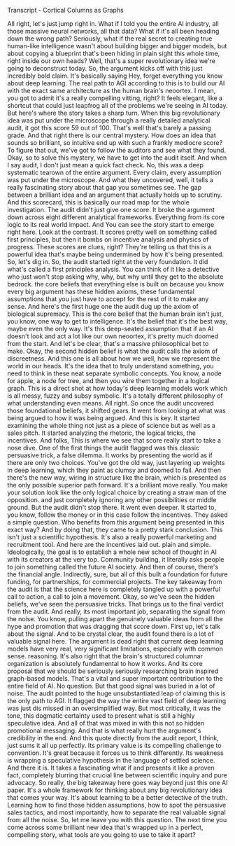 Transcript \- Cortical Columns as Graphs

All right, let's just jump right in. What if I told you the entire AI industry, all those massive neural networks, all that data? What if it's all been heading down the wrong path? Seriously, what if the real secret to creating true human-like intelligence wasn't about building bigger and bigger models, but about copying a blueprint that's been hiding in plain sight this whole time, right inside our own heads? Well, that's a super revolutionary idea we're going to deconstruct today. So, the argument kicks off with this just incredibly bold claim. It's basically saying Hey, forget everything you know about deep learning. The real path to AGI according to this is to build our AI with the exact same architecture as the human brain's neoortex. I mean, you got to admit it's a really compelling vitting, right? It feels elegant, like a shortcut that could just leapfrog all of the problems we're seeing in AI today. But here's where the story takes a sharp turn. When this big revolutionary idea was put under the microscope through a really detailed analytical audit, it got this score 59 out of 100\. That's well that's barely a passing grade. And that right there is our central mystery. How does an idea that sounds so brilliant, so intuitive end up with such a frankly mediocre score? To figure that out, we've got to follow the auditors and see what they found. Okay, so to solve this mystery, we have to get into the audit itself. And when I say audit, I don't just mean a quick fact check. No, this was a deep systematic tearown of the entire argument. Every claim, every assumption was put under the microscope. And what they uncovered, well, it tells a really fascinating story about that gap you sometimes see. The gap between a brilliant idea and an argument that actually holds up to scrutiny. And this scorecard, this is basically our road map for the whole investigation. The audit didn't just give one score. It broke the argument down across eight different analytical frameworks. Everything from its core logic to its real world impact. And You can see the story start to emerge right here. Look at the contrast. It scores pretty well on something called first principles, but then it bombs on incentive analysis and physics of progress. These scores are clues, right? They're telling us that this is a powerful idea that's maybe being undermined by how it's being presented. So, let's dig in. So, the audit started right at the very foundation. It did what's called a first principles analysis. You can think of it like a detective who just won't stop asking why, why, but why until they get to the absolute bedrock. the core beliefs that everything else is built on because you know every big argument has these hidden axioms, these fundamental assumptions that you just have to accept for the rest of it to make any sense. And here's the first huge one the audit dug up the axiom of biological supremacy. This is the core belief that the human brain isn't just, you know, one way to get to intelligence. It's the belief that it's the best way, maybe even the only way. It's this deep-seated assumption that if an AI doesn't look and act a lot like our own neoortex, it's pretty much doomed from the start. And let's be clear, that's a massive philosophical bet to make. Okay, the second hidden belief is what the audit calls the axiom of discreetness. And this one is all about how we well, how we represent the world in our heads. It's the idea that to truly understand something, you need to think in these neat separate symbolic concepts. You know, a node for apple, a node for tree, and then you wire them together in a logical graph. This is a direct shot at how today's deep learning models work which is all messy, fuzzy and subsy symbolic. It's a totally different philosophy of what understanding even means. All right. So once the audit uncovered those foundational beliefs, it shifted gears. It went from looking at what was being argued to how it was being argued. And this is key. It started examining the whole thing not just as a piece of science but as well as a sales pitch. It started analyzing the rhetoric, the logical tricks, the incentives. And folks, This is where we see that score really start to take a nose dive. One of the first things the audit flagged was this classic persuasive trick, a false dilemma. It works by presenting the world as if there are only two choices. You've got the old way, just layering up weights in deep learning, which they paint as clumsy and doomed to fail. And then there's the new way, wiring in structure like the brain, which is presented as the only possible superior path forward. It's a brilliant move really. You make your solution look like the only logical choice by creating a straw man of the opposition. and just completely ignoring any other possibilities or middle ground. But the audit didn't stop there. It went even deeper. It started to, you know, follow the money or in this case follow the incentives. They asked a simple question. Who benefits from this argument being presented in this exact way? And by doing that, they came to a pretty stark conclusion. This isn't just a scientific hypothesis. It's also a really powerful marketing and recruitment tool. And here are the incentives laid out. plain and simple. Ideologically, the goal is to establish a whole new school of thought in AI with its creators at the very top. Community building, it literally asks people to join something called the future AI society. And then of course, there's the financial angle. Indirectly, sure, but all of this built a foundation for future funding, for partnerships, for commercial projects. The key takeaway from the audit is that the science here is completely tangled up with a powerful call to action, a call to join a movement. Okay, so we've seen the hidden beliefs, we've seen the persuasive tricks. That brings us to the final verdict from the audit. And really, its most important job, separating the signal from the noise. You know, pulling apart the genuinely valuable ideas from all the hype and promotion that was dragging that score down. First up, let's talk about the signal. And to be crystal clear, the audit found there is a lot of valuable signal here. The argument is dead right that current deep learning models have very real, very significant limitations, especially with common sense. reasoning. It's also right that the brain's structured columnar organization is absolutely fundamental to how it works. And its core proposal that we should be seriously seriously researching brain inspired graph-based models. That's a vital and super important contribution to the entire field of AI. No question. But that good signal was buried in a lot of noise. The audit pointed to the huge unsubstantiated leap of claiming this is the only path to AGI. It flagged the way the entire vast field of deep learning was just dis missed in an oversimplified way. But most critically, it was the tone, this dogmatic certainty used to present what is still a highly speculative idea. And all of that was mixed in with this not so hidden promotional messaging. And that is what really hurt the argument's credibility in the end. And this quote directly from the audit report, I think, just sums it all up perfectly. Its primary value is its compelling challenge to convention. It's great because it forces us to think differently. Its weakness is wrapping a speculative hypothesis in the language of settled science. And there it is. It takes a fascinating what if and presents it like a proven fact, completely blurring that crucial line between scientific inquiry and pure advocacy. So really, the big takeaway here goes way beyond just this one AI paper. It's a whole framework for thinking about any big revolutionary idea that comes your way. It's about learning to be a better detective of the truth. Learning how to find those hidden assumptions, how to spot the persuasive sales tactics, and most importantly, how to separate the real valuable signal from all the noise. So, let me leave you with this question. The next time you come across some brilliant new idea that's wrapped up in a perfect, compelling story, what tools are you going to use to take it apart?